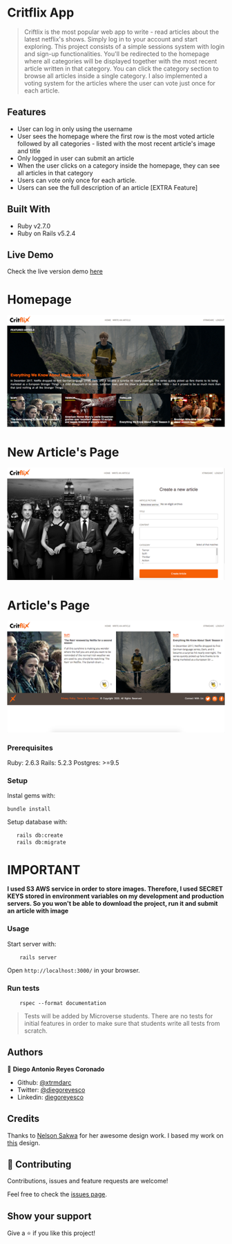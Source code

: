 # Critflix App

> Criftlix is the most popular web app to write - read articles about the latest netflix's shows. Simply log in to your account and start exploring.  This project consists of a simple sessions system with login and sign-up functionalities. You'll be redirected to the homepage where all categories will be displayed together with the most recent article written in that category. You can click the category section to browse all articles inside a single category. I also implemented a voting system for the articles where the user can vote just once for each article.


## Features

- User can log in only using the username
- User sees the homepage where the first row is the most voted article followed by all categories - listed with the most recent article's image and title
- Only logged in user can submit an article
- When the user clicks on a category inside the homepage, they can see all articles in that category
- Users can vote only once for each article.
- Users can see the full description of an article [EXTRA Feature]

## Built With

- Ruby v2.7.0
- Ruby on Rails v5.2.4

## Live Demo

Check the live version demo [here](https://quiet-wave-65450.herokuapp.com/)

# Homepage
![Critflix homepage](/public/critflix_homepage.png)

# New Article's Page
![Critflix new](/public/new_article.png)

# Article's Page
![Critflix articles](/public/critflix_articles.png)

### Prerequisites

Ruby: 2.6.3
Rails: 5.2.3
Postgres: >=9.5

### Setup

Instal gems with:

```
bundle install
```

Setup database with:

```
   rails db:create
   rails db:migrate
```

# IMPORTANT
**I used S3 AWS service in order to store images. Therefore, I used SECRET KEYS stored in environment variables on my development and production servers. So you won't be able to download the project, run it and submit an article with image**

### Usage

Start server with:

```
    rails server
```

Open `http://localhost:3000/` in your browser.

### Run tests

```
    rspec --format documentation
```

> Tests will be added by Microverse students. There are no tests for initial features in order to make sure that students write all tests from scratch.

## Authors

👤 **Diego Antonio Reyes Coronado**

- Github: [@xtrmdarc](https://github.com/xtrmdarc)
- Twitter: [@diegoreyesco](https://twitter.com/DiegoAn91629127)
- Linkedin: [diegoreyesco](https://www.linkedin.com/in/diego-reyes-coronado)

## Credits

Thanks to [Nelson Sakwa](https://www.behance.net/sakwadesignstudio) for her awesome design work. I based my work on  [this](https://www.behance.net/gallery/14554909/liFEsTlye-Mobile-version) design.

## 🤝 Contributing

Contributions, issues and feature requests are welcome!

Feel free to check the [issues page](issues/).

## Show your support

Give a ⭐️ if you like this project!
